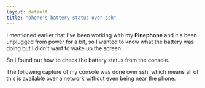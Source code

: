 ```yaml
---
layout: default
title: "phone's battery status over ssh"
---
```


I mentioned earlier that I've been working with my **Pinephone** and it's been unplugged from power for a bit,
so I wanted to know what the battery was doing but I didn't want to wake up the screen.

So I found out how to check the battery status from the console.

The following capture of my console was done over ssh, which means all of this is available over a network 
without even being near the phone.

<script async id="asciicast-6nIHFpFzxdUfaK6D4A8Z5UCU1" src="https://asciinema.org/a/6nIHFpFzxdUfaK6D4A8Z5UCU1.js"></script>
